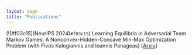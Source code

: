 ```yaml
---
layout: page
title: "Publications"
---
```


(![#f03c15](NeurIPS 2024)`#f03c15`) Learning Equilibria in Adversarial Team Markov Games: A Nonconvex-Hidden-Concave Min-Max Optimization Problem 
(with Fivos Kalogiannis and Ioannis Panageas) [[Arxiv](https://arxiv.org/abs/2410.05673)]
